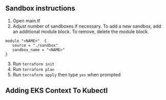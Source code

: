 ## Sandbox instructions

1. Open main.tf
2. Adjust number of sandboxes if necessary. To add a new sandbox, add an additional module block. 
To remove, delete the module block.

```
module "<NAME>"  {
   source = "./sandbox"
   sandbox_name = "<NAME>"
}
```
3. Run ``terraform init``
4. Run ``terraform plan``
5. Run ``terraform apply`` then type ``yes`` when prompted

## Adding EKS Context To Kubectl
